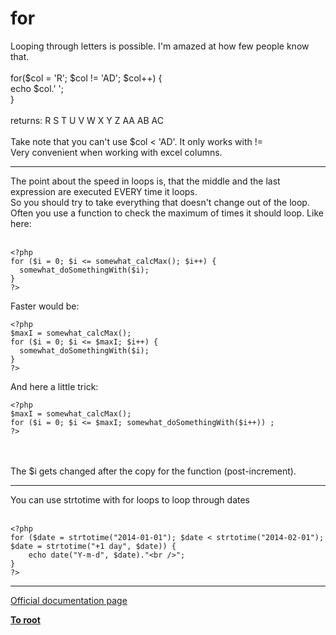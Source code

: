 # for



Looping through letters is possible. I&apos;m amazed at how few people know that.<br><br>for($col = &apos;R&apos;; $col != &apos;AD&apos;; $col++) {<br>    echo $col.&apos; &apos;;<br>}<br><br>returns: R S T U V W X Y Z AA AB AC<br><br>Take note that you can&apos;t use $col &lt; &apos;AD&apos;. It only works with !=<br>Very convenient when working with excel columns.  

---

The point about the speed in loops is, that the middle and the last expression are executed EVERY time it loops.<br>So you should try to take everything that doesn&apos;t change out of the loop.<br>Often you use a function to check the maximum of times it should loop. Like here:<br><br>

```
<?php
for ($i = 0; $i <= somewhat_calcMax(); $i++) {
  somewhat_doSomethingWith($i);
}
?>
```


Faster would be:



```
<?php
$maxI = somewhat_calcMax();
for ($i = 0; $i <= $maxI; $i++) {
  somewhat_doSomethingWith($i);
}
?>
```


And here a little trick:



```
<?php
$maxI = somewhat_calcMax();
for ($i = 0; $i <= $maxI; somewhat_doSomethingWith($i++)) ;
?>
```
<br><br>The $i gets changed after the copy for the function (post-increment).  

---

You can use strtotime with for loops to loop through dates<br><br>

```
<?php
for ($date = strtotime("2014-01-01"); $date < strtotime("2014-02-01"); $date = strtotime("+1 day", $date)) {
    echo date("Y-m-d", $date)."<br />";
}
?>
```
  

---

[Official documentation page](https://www.php.net/manual/en/control-structures.for.php)

**[To root](/README.md)**